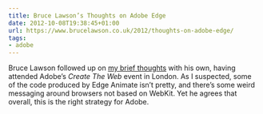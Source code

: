 ```yaml
---
title: Bruce Lawson’s Thoughts on Adobe Edge
date: 2012-10-08T19:38:45+01:00
url: https://www.brucelawson.co.uk/2012/thoughts-on-adobe-edge/
tags:
- adobe
---
```

Bruce Lawson followed up on [my brief thoughts][1] with his own, having attended Adobe’s *Create The Web* event in London. As I suspected, some of the code produced by Edge Animate isn’t pretty, and there’s some weird messaging around browsers not based on WebKit. Yet he agrees that overall, this is the right strategy for Adobe.

[1]: /2012/10/adobe_edge
